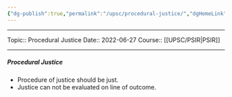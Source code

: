 ```yaml
---
{"dg-publish":true,"permalink":"/upsc/procedural-justice/","dgHomeLink":true,"dgPassFrontmatter":false}
---
```


----
Topic:: Procedural Justice
Date:: 2022-06-27
Course:: [[UPSC/PSIR|PSIR]] 

----
##### Procedural Justice
- Procedure of justice should be just. 
- Justice can not be evaluated on line of outcome. 



